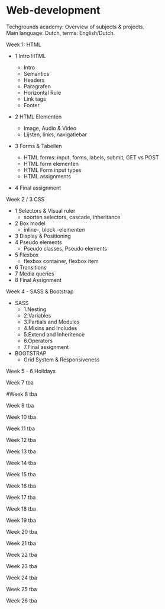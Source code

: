 # Web-development
Techgrounds academy: Overview of subjects & projects.
<br>Main language: Dutch, terms: English/Dutch.

Week 1: HTML
* 1 Intro HTML
    - Intro
    - Semantics
    - Headers
    - Paragrafen
    - Horizontal Rule
    - Link tags
    - Footer

* 2 HTML Elementen
    - Image, Audio & Video
    - Lijsten, links, navigatiebar

* 3 Forms & Tabellen
    - HTML forms: input, forms, labels, submit, GET vs POST
    - HTML form elementen
    - HTML Form input types
    - HTML assignments

* 4 Final assignment

Week 2 / 3 CSS
* 1 Selectors & Visual ruler
    - soorten selectors, cascade, inheritance
* 2 Box model
    - inline-, block -elementen
* 3 Display & Positioning
* 4 Pseudo elements
    - Pseudo classes, Pseudo elements
* 5 Flexbox
    - flexbox container, flexbox item
* 6 Transitions
* 7 Media queries
* 8 Final Assignment

Week 4 - SASS & Bootstrap
* SASS
    - 1.Nesting
    - 2.Variables
    - 3.Partials and Modules
    - 4.Mixins and Includes
    - 5.Extend and Inheritence
    - 6.Operators
    - 7.Final assignment
* BOOTSTRAP
    - Grid System & Responsiveness

Week 5 - 6
Holidays

Week 7
tba

#Week 8
tba

Week 9
tba

Week 10
tba

Week 11
tba

Week 12
tba

Week 13
tba

Week 14
tba

Week 15
tba

Week 16
tba

Week 17
tba

Week 18
tba

Week 19
tba

Week 20
tba

Week 21
tba

Week 22
tba

Week 23
tba

Week 24
tba

Week 25
tba

Week 26
tba